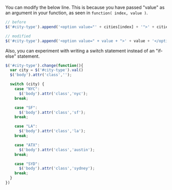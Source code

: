 You can modify the below line. This is because you have passed "value" as an argument in your function, as seen in `function( index, value )`.
```js
// before
$('#city-type').append('<option value="' + cities[index] + '">' + cities[index] + '</option>');

// modified
$('#city-type').append('<option value=" + value + ">' + value + '</option>');
```

Also, you can experiment with writing a switch statement instead of an "if-else" statement.
```js
$('#city-type').change(function(){
  var city = $('#city-type').val()
  $('body').attr('class','');

  switch (city) {
    case "NYC":
      $('body').attr('class','nyc');
    break;

    case "SF":
      $('body').attr('class','sf');
    break;

    case "LA":
      $('body').attr('class','la');
    break;

    case "ATX":
      $('body').attr('class','austin');
    break;

    case "SYD":
      $('body').attr('class','sydney');
    break;
  } 
})
```
